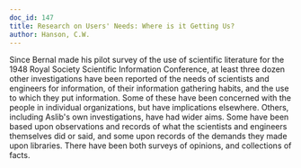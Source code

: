 ```yaml
---
doc_id: 147
title: Research on Users' Needs: Where is it Getting Us?
author: Hanson, C.W.
---
```


Since Bernal made his pilot survey of the use of scientific literature
for the 1948 Royal Society Scientific Information Conference, at least
three dozen other investigations have been reported of the needs of
scientists and engineers for information, of their information gathering
habits, and the use to which they put information.
  Some of these have been concerned with the people in individual
organizations, but have implications elsewhere.  Others, including
Aslib's own investigations, have had wider aims.  Some have been
based upon observations and records of what the scientists and
engineers themselves did or said, and some upon records of the demands
they made upon libraries.  There have been both surveys of opinions,
and collections of facts.
